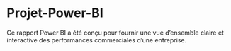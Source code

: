 # Projet-Power-BI
Ce rapport Power BI a été conçu pour fournir une vue d’ensemble claire et interactive des performances commerciales d’une entreprise.
